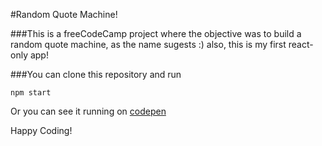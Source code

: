#Random Quote Machine!


###This is a freeCodeCamp project where the objective was to build a random quote machine, as the name sugests :) also, this is my first react-only app!

###You can clone this repository and run 

```npm start```

Or you can see it running on [codepen](https://codepen.io/michaelpaco/pen/QZbNxm)

Happy Coding!